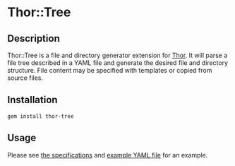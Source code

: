 Thor::Tree
==========

Description
-----------
Thor::Tree is a file and directory generator extension for [Thor][thor].  It will parse a file tree described in a YAML file and generate the desired file and directory structure.  File content may be specified with templates or copied from source files.

[thor]: https://github.com/erikhuda/thor

Installation
------------
    gem install thor-tree

Usage
-----
Please see [the specifications][specs] and [example YAML file][example_yml] for an example.

[specs]: https://github.com/ikezue/thor-tree/blob/master/spec/thor/tree_spec.rb
[example_yml]: https://github.com/ikezue/thor-tree/blob/master/spec/fixtures/example.yml
